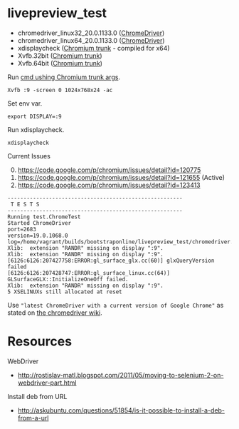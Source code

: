 livepreview_test
================

- chromedriver_linux32_20.0.1133.0 ([ChromeDriver](https://code.google.com/p/chromedriver/downloads/detail?name=chromedriver_linux32_20.0.1133.0.zip))
- chromedriver_linux64_20.0.1133.0 ([ChromeDriver](https://code.google.com/p/chromedriver/downloads/detail?name=chromedriver_linux64_20.0.1133.0.zip))
- xdisplaycheck ([Chromium trunk](https://src.chromium.org/viewvc/chrome/trunk/src/tools/xdisplaycheck/) - compiled for x64)
- Xvfb.32bit ([Chromium trunk](https://src.chromium.org/viewvc/chrome/trunk/tools/xvfb/))
- Xvfb.64bit ([Chromium trunk](https://src.chromium.org/viewvc/chrome/trunk/tools/xvfb/))

Run [cmd ushing Chromium trunk args](https://src.chromium.org/viewvc/chrome/trunk/tools/build/scripts/slave/xvfb.py?view=markup).

`Xvfb :9 -screen 0 1024x768x24 -ac`

Set env var.

`export DISPLAY=:9`

Run xdisplaycheck.

`xdisplaycheck`

Current Issues

0. https://code.google.com/p/chromium/issues/detail?id=120775
0. https://code.google.com/p/chromium/issues/detail?id=121655 (Active)
0. https://code.google.com/p/chromium/issues/detail?id=123413

```
-------------------------------------------------------
 T E S T S
-------------------------------------------------------
Running test.ChromeTest
Started ChromeDriver
port=2683
version=19.0.1068.0
log=/home/vagrant/builds/bootstraponline/livepreview_test/chromedriver.log
Xlib:  extension "RANDR" missing on display ":9".
Xlib:  extension "RANDR" missing on display ":9".
[6126:6126:207427758:ERROR:gl_surface_glx.cc(60)] glxQueryVersion failed
[6126:6126:207428747:ERROR:gl_surface_linux.cc(64)] GLSurfaceGLX::InitializeOneOff failed.
Xlib:  extension "RANDR" missing on display ":9".
5 XSELINUXs still allocated at reset
```

Use `"latest ChromeDriver with a current version of Google Chrome"` as stated on [the chromedriver wiki](https://code.google.com/p/chromedriver/wiki/ReleaseNotes).

# Resources

WebDriver
- http://rostislav-matl.blogspot.com/2011/05/moving-to-selenium-2-on-webdriver-part.html

Install deb from URL
- http://askubuntu.com/questions/51854/is-it-possible-to-install-a-deb-from-a-url
